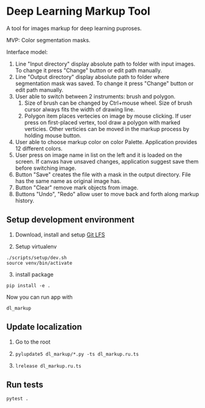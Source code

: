# Deep Learning Markup Tool

A tool for images markup for deep learning puproses.

MVP:
Color segmentation masks.

Interface model:
1. Line "Input directory" display absolute path to folder with input images. To change it press "Change" button or edit path manually.
2. Line "Output directory" display absolute path to folder where segmentation mask was saved. To change it press "Change" button or edit path manually.
3. User able to switch between 2 instruments: brush and polygon.
    1. Size of brush can be changed by Ctrl+mouse wheel. Size of brush cursor always fits the width of drawing line.
    2. Polygon item places vertecies on image by mouse clicking. If user press on first-placed vertex, tool draw a polygon with marked verticies. Other verticies can be moved in the markup process by holding mouse button.
4. User able to choose markup color on color Palette. Application provides 12 different colors.
5. User press on image name in list on the left and it is loaded on the screen. If canvas have unsaved changes, application suggest save them before switching image.
6. Button "Save" creates the file with a mask in the output directory. File has the same name as original image has.
7. Button "Clear" remove mark objects from image.
8. Buttons "Undo", "Redo" allow user to move back and forth along markup history.

## Setup development environment

1. Download, install and setup [Git LFS](https://git-lfs.github.com/)

2. Setup virtualenv
```
./scripts/setup/dev.sh
source venv/bin/activate
```

3. install package
```
pip install -e .
```
Now you can run app with
```
dl_markup
```

## Update localization

1. Go to the root

2. `pylupdate5 dl_markup/*.py -ts dl_markup.ru.ts`

3. `lrelease dl_markup.ru.ts`

## Run tests

`pytest .`